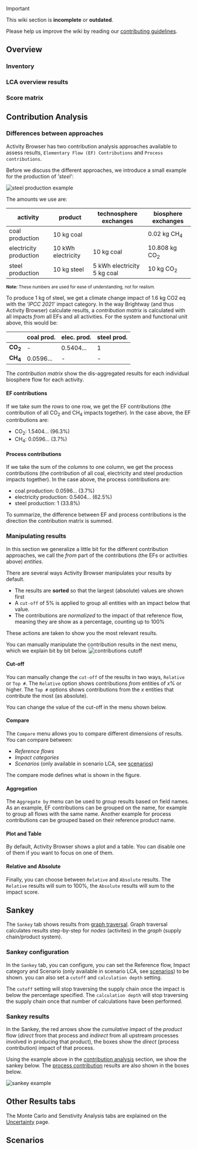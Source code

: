 > [!IMPORTANT]
> This wiki section is __incomplete__ or __outdated__.
> 
> Please help us improve the wiki by reading our
> [contributing guidelines](https://github.com/LCA-ActivityBrowser/activity-browser/blob/main/CONTRIBUTING.md#wiki).

## Overview

### Inventory

### LCA overview results

### Score matrix

## Contribution Analysis
### Differences between approaches
Activity Browser has two contribution analysis approaches available to assess results, 
`Elementary Flow (EF) Contributions` and `Process contributions`.

Before we discuss the different approaches, we introduce a small example for the production of _'steel'_:

![steel production example](./assets/steel_production_example.svg)

The amounts we use are:

| activity               | product            | technosphere exchanges          | biosphere exchanges      | 
|------------------------|--------------------|---------------------------------|--------------------------|
| coal production        | 10 kg coal         |                                 | 0.02 kg CH<sub>4</sub>   |
| electricity production | 10 kWh electricity | 10 kg coal                      | 10.808 kg CO<sub>2</sub> |
| steel production       | 10 kg steel        | 5 kWh electricity<br/>5 kg coal | 10 kg CO<sub>2</sub>     |

<sub>
<b>Note:</b> These numbers are used for ease of understanding, not for realism.
</sub>

To produce 1 kg of steel, we get a climate change impact of 1.6 kg CO2 eq with the _'IPCC 2021'_ impact category.
In the way Brightway (and thus Activity Browser) calculate results, a _contribution matrix_ is calculated with 
all impacts _from_ all EFs and all activities. 
For the system and functional unit above, this would be:

|                       | coal prod. | elec. prod. | steel prod. |
|-----------------------|------------|-------------|-------------|
| <b>CO<sub>2</sub></b> | -          | 0.5404...   | 1           |
| <b>CH<sub>4</sub></b> | 0.0596...  | -           | -           |

The _contribution matrix_ show the dis-aggregated results for each individual biosphere flow for each activity.

#### EF contributions
If we take sum the _rows_ to one row, we get the EF contributions 
(the contribution of all CO<sub>2</sub> and CH<sub>4</sub> impacts together).
In the case above, the EF contributions are:
- CO<sub>2</sub>: 1.5404... (96.3%)
- CH<sub>4</sub>: 0.0596... (3.7%)

#### Process contributions
If we take the sum of the _columns_ to one column, we get the process contributions
(the contribution of all coal, electricity and steel production impacts together).
In the case above, the process contributions are:
- coal production: 0.0596... (3.7%)
- electricity production: 0.5404... (62.5%)
- steel production: 1 (33.8%)

To summarize, the difference between EF and process contributions is the direction the contribution matrix is summed.

### Manipulating results
In this section we generalize a little bit for the different contribution approaches,
we call the _from_ part of the contributions (the EFs or activities above) _entities_.

There are several ways Activity Browser manipulates your results by default.
- The results are **sorted** so that the largest (absolute) values are shown first
- A `cut-off` of 5% is applied to group all entities with an impact below that value.
- The contributions are _normalized_ to the impact of that reference flow, meaning they are show as a percentage, 
  counting up to 100%

These actions are taken to show you the most relevant results.

You can manually manipulate the contribution results in the next menu, which we explain bit by bit below.
![contributions cutoff](./assets/contribution_manipulation.png)

#### Cut-off
You can manually change the `cut-off` of the results in two ways, `Relative` or `Top #`.
The `Relative` option shows contributions _from_ entities of _x_% or higher.
The `Top #` options shows contributions from the _x_ entities that contribute the most (as absolute).

You can change the value of the cut-off in the menu shown below.

#### Compare
The `Compare` menu allows you to compare different dimensions of results.
You can compare between:
- _Reference flows_
- _Impact categories_
- _Scenarios_ (only available in scenario LCA, see [scenarios](#scenarios))

The compare mode defines what is shown in the figure.

#### Aggregation
The `Aggregate by` menu can be used to _group_ results based on field names.
As an example, EF contributions can be grouped on the name, 
for example to group all flows with the same name.
Another example for process contributions can be grouped based on their reference product name.

#### Plot and Table
By default, Activity Browser shows a plot and a table. 
You can disable one of them if you want to focus on one of them.

#### Relative and Absolute
Finally, you can choose between `Relative` and `Absolute` results.
The `Relative` results will sum to 100%, the `Absolute` results will sum to the impact score.

## Sankey
The `Sankey` tab shows results from [graph traversal](https://docs.brightway.dev/projects/graphtools/en/latest/index.html).
Graph traversal calculates results step-by-step for _nodes_ (activites) in the _graph_ (supply chain/product system).

### Sankey configuration
In the `Sankey` tab, you can configure, you can set the 
Reference flow, Impact category and Scenario (only available in scenario LCA, see [scenarios](#scenarios)) to be shown.
you can also set a `cutoff` and `calculation depth` setting.

The `cutoff` setting will stop traversing the supply chain once the impact is below the percentage specified.
The `calculation depth` will stop traversing the supply chain once that number of calculations have been performed.

### Sankey results
In the Sankey, the red arrows show the _cumulative_ impact of the _product_ flow 
(_direct_ from that process and _indirect_ from all upstream processes involved in producing that product), 
the boxes show the _direct_ (process contribution) impact of that process.

Using the example above in the [contribution analysis](#contribution-analysis) section, we show the sankey below.
The [process contribution](#process-contributions) results are also shown in the boxes below.

![sankey example](./assets/sankey_example.png)

## Other Results tabs
The Monte Carlo and Senstivity Analysis tabs are explained on the [Uncertainty](Uncertainty) page.

## Scenarios
